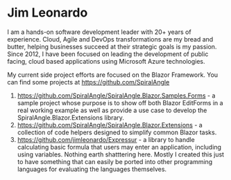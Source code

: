 # Jim Leonardo
I am a hands-on software development leader with 20+ years of experience. Cloud, Agile and DevOps transformations are my bread and butter, helping businesses succeed at their strategic goals is my passion. Since 2012, I have been focused on leading the development of public facing, cloud based applications using Microsoft Azure technologies.

My current side project efforts are focused on the Blazor Framework. You can find some projects at <https://github.com/SpiralAngle>

1. <https://github.com/SpiralAngle/SpiralAngle.Blazor.Samples.Forms> - a sample project whose purpose is to show off both Blazor EditForms in a real working example as well as provide a use case to develop the SpiralAngle.Blazor.Extensions library.
2. <https://github.com/SpiralAngle/SpiralAngle.Blazor.Extensions> - a collection of code helpers designed to simplify common Blazor tasks.
3. <https://github.com/jimleonardo/Expressur> - a library to handle calculating basic formula that users may enter an application, including using variables. Nothing earth shatttering here. Mostly I created this just to have something that can easily be ported into other programming languages for evaluating the languages themselves.
